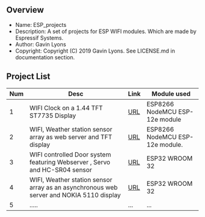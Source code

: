 Overview
--------------------------------------------
* Name: ESP_projects
* Description: A set of projects  for ESP WIFI modules. Which are made by  Espressif Systems.
* Author: Gavin Lyons
* Copyright: Copyright (C) 2019 Gavin Lyons. See LICENSE.md in documentation section.

Project List
-----------------------------------------

| Num | Desc | Link | Module used |
| --- | --- | --- |  --- 
| 1 | WIFI Clock on a 1.44 TFT ST7735 Display | [URL](projects/ESPTFTCLOCK) | ESP8266 NodeMCU ESP-12e module|
| 2 | WIFI, Weather station sensor array as web server and TFT display | [URL](projects/ESPDATALINK) | ESP8266 NodeMCU ESP-12e module. |
| 3 | WIFI controlled Door system featuring Webserver , Servo and HC-SR04 sensor  | [URL](projects/SERVO) | ESP32 WROOM 32 |
| 4 | WIFI, Weather station sensor array as an asynchronous web server  and NOKIA 5110 display  | [URL](projects/NOKIA) | ESP32 WROOM 32 |
| 5 | ..... | ... | ... |
